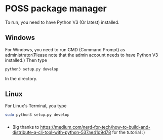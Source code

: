 # POSS package manager
To run, you need to have Python V3 (Or latest) installed.
## Windows
For Windows, you need to run CMD (Command Prompt) as administrator(Please note that the admin account needs to have Python V3 installed.) Then type 
```bash
python3 setup.py develop
```
In the directory.
## Linux
For Linux's Terminal, you type
```bash
sudo python3 setup.py develop
```
### 
- Big thanks to https://medium.com/nerd-for-tech/how-to-build-and-distribute-a-cli-tool-with-python-537ae41d9d78 for the tutorial :)